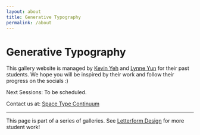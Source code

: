 ```yaml
---
layout: about
title: Generative Typography
permalink: /about
---
```


# Generative Typography

This gallery website is managed by [Kevin Yeh](https://kyeh.me) and [Lynne Yun](https://lynneyun.com) for their past students. We hope you will be inspired by their work and follow their progress on the socials :)

Next Sessions: To be scheduled.

Contact us at: [Space Type Continuum](http://spacetypecontinuum.com/)

---

This page is part of a series of galleries. See [Letterform Design](https://letterformdesign.com/) for more student work!

